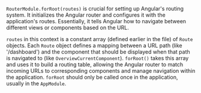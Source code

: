 `RouterModule.forRoot(routes)` is crucial for setting up Angular's routing system. It initializes the Angular router and configures it with the application's routes. Essentially, it tells Angular how to navigate between different views or components based on the URL.

`routes` in this context is a constant array (defined earlier in the file) of `Route` objects. Each `Route` object defines a mapping between a URL path (like '/dashboard') and the component that should be displayed when that path is navigated to (like `OverviewCurrentComponent`).  `forRoot()` takes this array and uses it to build a routing table, allowing the Angular router to match incoming URLs to corresponding components and manage navigation within the application. `forRoot` should only be called once in the application, usually in the `AppModule`.